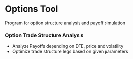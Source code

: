 # Options Tool
Program for option structure analysis and payoff simulation


### Option Trade Structure Analysis
* Analyze Payoffs depending on DTE, price and volatility
* Optimize trade structure legs based on given parameters
